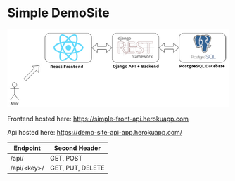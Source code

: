 # Simple DemoSite
![layout image](/layout.png)

Frontend hosted here: https://simple-front-api.herokuapp.com

Api hosted here: https://demo-site-api-app.herokuapp.com/

Endpoint | Second Header
------------ | -------------
/api/ | GET, POST
/api/\<key\>/ | GET, PUT, DELETE
